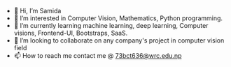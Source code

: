 - 👋 Hi, I’m Samida
- 👀 I’m interested in Computer Vision, Mathematics, Python programming.
- 🌱 I’m currently learning machine learning, deep learning, Computer visions, Frontend-UI, Bootstraps, SaaS.
- 💞️ I’m looking to collaborate on any company's project in computer vision field
- 📫 How to reach me contact me @ 73bct636@wrc.edu.np

